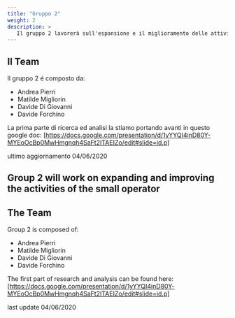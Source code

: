 ```yaml
---
title: "Gruppo 2"
weight: 2
description: >
   Il gruppo 2 lavorerà sull'espansione e il miglioramento delle attività del piccolo esercente
---
```




## Il Team

Il gruppo 2 é composto da:

* Andrea Pierri  
* Matilde Migliorin
* Davide Di Giovanni
* Davide Forchino

La prima parte di ricerca ed analisi la stiamo portando avanti in questo google doc: [https://docs.google.com/presentation/d/1yYYQI4inD80Y-MYEoOcBp0MwHmgnqh4SaFt2ITAEIZo/edit#slide=id.p]

ultimo aggiornamento 04/06/2020


Group 2 will work on expanding and improving the activities of the small operator
---



## The Team

Group 2 is composed of:

* Andrea Pierri  
* Matilde Migliorin
* Davide Di Giovanni
* Davide Forchino

The first part of research and analysis can be found here: [https://docs.google.com/presentation/d/1yYYQI4inD80Y-MYEoOcBp0MwHmgnqh4SaFt2ITAEIZo/edit#slide=id.p]

last update 04/06/2020

